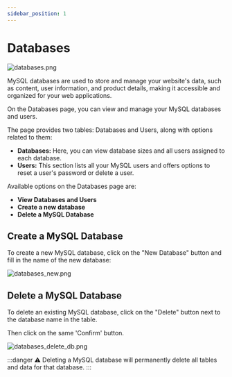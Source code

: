 ```yaml
---
sidebar_position: 1
---
```


# Databases

![databases.png](/img/panel/v1/databases/databases.png)

MySQL databases are used to store and manage your website's data, such as content, user information, and product details, making it accessible and organized for your web applications.

On the Databases page, you can view and manage your MySQL databases and users.

The page provides two tables: Databases and Users, along with options related to them:

- **Databases:** Here, you can view database sizes and all users assigned to each database.
- **Users:** This section lists all your MySQL users and offers options to reset a user's password or delete a user.

Available options on the Databases page are:

- **View Databases and Users**
- **Create a new database**
- **Delete a MySQL Database**

## Create a MySQL Database

To create a new MySQL database, click on the "New Database" button and fill in the name of the new database:

![databases_new.png](/img/panel/v1/databases/databases_new.png)

## Delete a MySQL Database

To delete an existing MySQL database, click on the "Delete" button next to the database name in the table.

Then click on the same 'Confirm' button.

![databases_delete_db.png](/img/panel/v1/databases/databases_delete_db.png)

:::danger
⚠️ Deleting a MySQL database will permanently delete all tables and data for that database.
:::
